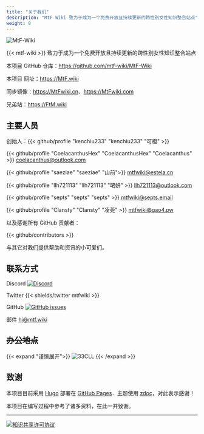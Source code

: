 ```yaml
---
title: "关于我们"
description: "MtF Wiki 致力于成为一个免费开放且持续更新的跨性别女性知识整合站点"
weight: 0
---
```


<link rel="stylesheet" href="https://cdn.jsdelivr.net/npm/bootstrap-icons@1.5.0/font/bootstrap-icons.css">

![MtF-Wiki](/new/mtf-wiki-long.svg)

{{< mtf-wiki >}} 致力于成为一个免费开放且持续更新的跨性别女性知识整合站点

本项目 <i class="bi bi-github"></i> GitHub 仓库：<https://github.com/mtf-wiki/MtF-Wiki>

本项目 <i class="bi bi-link-45deg"></i> 网址：<https://MtF.wiki>

<i class="bi bi-link-45deg"></i> 同步镜像：<https://MtFwiki.cn>、<https://MtFwiki.com>

兄弟站：<https://FtM.wiki>

## 主要人员

创始人：{{< github/profile "kenchiu233" "kenchiu233" "可橙" >}}

{{< github/profile "CoelacanthusHex" "CoelacanthusHex" "Coelacanthus" >}}&nbsp;<coelacanthus@outlook.com>

{{< github/profile "saeziae" "saeziae" "山前">}}&nbsp;<mtfwiki@estela.cn>

{{< github/profile "llh721113" "llh721113" "珺妍" >}}&nbsp;<llh721113@outlook.com>

{{< github/profile "septs" "septs" "septs" >}}&nbsp;<mtfwiki@septs.email>

{{< github/profile "Clansty" "Clansty" "凌莞" >}}&nbsp;<mtfwiki@gao4.pw>

以及感谢所有 GitHub 贡献者：

{{< github/contributors >}}

与其它对我们提供帮助和资讯的小可爱们。

## 联系方式

Discord [![Discord][badge-discord]](https://233.plus/discord)

Twitter {{< shields/twitter mtfwiki >}}

GitHub [![GitHub issues][badge-github]](https://github.com/mtf-wiki/MtF-Wiki/issues/new/choose)

邮件 <hi@mtf.wiki>

[badge-discord]: https://img.shields.io/discord/883004164760801320?style=flat-square
[badge-github]: https://img.shields.io/github/issues/mtf-wiki/MtF-Wiki?style=flat-square

## ~~办公地点~~

{{< expand "谨慎展开">}}
![33CLL](/images/meme/33cll.png)
{{< /expand >}}

## 致谢

本项目目前采用 [Hugo][hugo-url] 部署在 [GitHub Pages][pages-url]．主题使用 [zdoc][zdoc-url]，对此表示感谢！

本项目在编写过程中参考了诸多资料，在此一并致谢。

---

[![知识共享许可协议](https://i.creativecommons.org/l/by-sa/4.0/88x31.png)](https://creativecommons.org/licenses/by-sa/4.0/)

[hugo-url]: https://github.com/gohugoio/hugo
[zdoc-url]: https://github.com/zzossig/hugo-theme-zdoc
[pages-url]: https://pages.github.com
